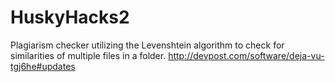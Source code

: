 # HuskyHacks2

Plagiarism checker utilizing the Levenshtein algorithm to check for similarities of multiple files in a folder.
http://devpost.com/software/deja-vu-tgj6he#updates
